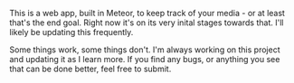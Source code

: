 This is a web app, built in Meteor, to keep track of your media - or at least that's the end goal. Right now it's on its very inital stages towards that. I'll likely be updating this frequently.

Some things work, some things don't. I'm always working on this project and updating it as I learn more. If you find any bugs, or anything you see that can be done better, feel free to submit.
